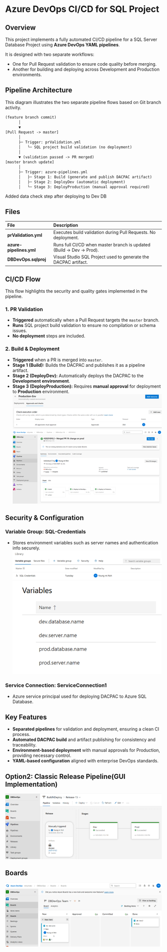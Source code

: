 # Azure DevOps CI/CD for SQL Project


## Overview
This project implements a fully automated CI/CD pipeline for a SQL Server Database Project using **Azure DevOps YAML pipelines**.

It is designed with two separate workflows:

  * One for Pull Request validation to ensure code quality before merging.
  * Another for building and deploying across Development and Production environments.


## Pipeline Architecture
This diagram illustrates the two separate pipeline flows based on Git branch activity.

```
(feature branch commit)
      │
      ▼
[Pull Request -> master]
      │
      ├─ Trigger: prValidation.yml
      │   └─ SQL project build validation (no deployment)
      │
      ▼ (validation passed -> PR merged)
[master branch update]
      │
      ├─ Trigger: azure-pipelines.yml
      │   ├─ Stage 1: Build (generate and publish DACPAC artifact)
      │   ├─ Stage 2: DeployDev (automatic deployment)
      │   └─ Stage 3: DeployProduction (manual approval required)
```
Added data check step after deploying to Dev DB

## Files

| File | Description |
| :--- | :--- |
| **prValidation.yml** | Executes build validation during Pull Requests. No deployment. |
| **azure-pipelines.yml** | Runs full CI/CD when master branch is updated (Build -\> Dev -\> Prod). |
| **DBDevOps.sqlproj** | Visual Studio SQL Project used to generate the DACPAC artifact. |


## CI/CD Flow
This flow highlights the security and quality gates implemented in the pipeline.

### 1\. PR Validation
  * **Triggered** automatically when a Pull Request targets the `master` branch.
  * **Runs** SQL project build validation to ensure no compilation or schema issues.
  * **No deployment** steps are included.

### 2\. Build & Deployment
  * **Triggered** when a PR is merged into `master`.
  * **Stage 1 (Build):** Builds the DACPAC and publishes it as a pipeline artifact.
  * **Stage 2 (DeployDev):** Automatically deploys the DACPAC to the **Development environment**.
  * **Stage 3 (DeployProduction):** Requires **manual approval** for deployment to **Production** environment.
  ![alt text](20251010_100812.png)
  ![alt text](20251010_092542-1.png)

## Security & Configuration
### Variable Group: SQL-Credentials
  * Stores environment variables such as server names and authentication info securely.
  ![alt text](20251010_205200.png)
  ![alt text](20251010_205243.png)
### Service Connection: ServiceConnection1
  * Azure service principal used for deploying DACPAC to Azure SQL Database.


## Key Features
  * **Separated pipelines** for validation and deployment, ensuring a clean CI process.
  * **Automated DACPAC build** and artifact publishing for consistency and traceability.
  * **Environment-based deployment** with manual approvals for Production, providing necessary control.
  * **YAML-based configuration** aligned with enterprise DevOps standards.


## Option2: Classic Release Pipeline(GUI Implementation)
![alt text](20251010_205544.png)

## Boards
![alt text](20251010_151749.png)
